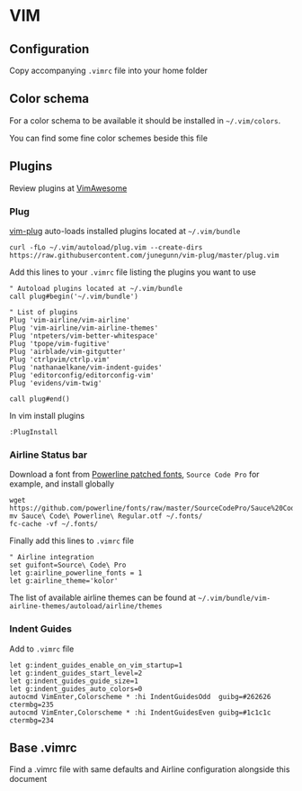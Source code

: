 # VIM

## Configuration

Copy accompanying `.vimrc` file into your home folder

## Color schema

For a color schema to be available it should be installed in `~/.vim/colors`.

You can find some fine color schemes beside this file

## Plugins

Review plugins at [VimAwesome](https://vimawesome.com)

### Plug

[vim-plug](https://github.com/junegunn/vim-plug) auto-loads installed plugins located at `~/.vim/bundle`

```
curl -fLo ~/.vim/autoload/plug.vim --create-dirs https://raw.githubusercontent.com/junegunn/vim-plug/master/plug.vim
```

Add this lines to your `.vimrc` file listing the plugins you want to use

```
" Autoload plugins located at ~/.vim/bundle
call plug#begin('~/.vim/bundle')

" List of plugins
Plug 'vim-airline/vim-airline'
Plug 'vim-airline/vim-airline-themes'
Plug 'ntpeters/vim-better-whitespace'
Plug 'tpope/vim-fugitive'
Plug 'airblade/vim-gitgutter'
Plug 'ctrlpvim/ctrlp.vim'
Plug 'nathanaelkane/vim-indent-guides'
Plug 'editorconfig/editorconfig-vim'
Plug 'evidens/vim-twig'

call plug#end()
```

In vim install plugins

```
:PlugInstall
```

### Airline Status bar

Download a font from [Powerline patched fonts](https://github.com/powerline/fonts), `Source Code Pro` for example, and install globally

```
wget https://github.com/powerline/fonts/raw/master/SourceCodePro/Sauce%20Code%20Powerline%20Regular.otf
mv Sauce\ Code\ Powerline\ Regular.otf ~/.fonts/
fc-cache -vf ~/.fonts/
```

Finally add this lines to `.vimrc` file

```
" Airline integration
set guifont=Source\ Code\ Pro
let g:airline_powerline_fonts = 1
let g:airline_theme='kolor'
```

The list of available airline themes can be found at `~/.vim/bundle/vim-airline-themes/autoload/airline/themes`

### Indent Guides

Add to `.vimrc` file

```
let g:indent_guides_enable_on_vim_startup=1
let g:indent_guides_start_level=2
let g:indent_guides_guide_size=1
let g:indent_guides_auto_colors=0
autocmd VimEnter,Colorscheme * :hi IndentGuidesOdd  guibg=#262626 ctermbg=235
autocmd VimEnter,Colorscheme * :hi IndentGuidesEven guibg=#1c1c1c ctermbg=234
```

## Base .vimrc

Find a .vimrc file with same defaults and Airline configuration alongside this document
